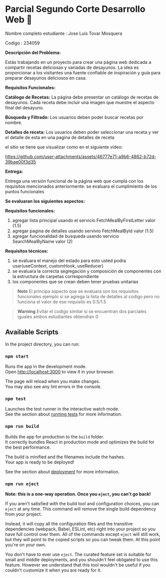 # Parcial Segundo Corte Desarrollo Web 🚀


Nombre completo estudiante : Jose Luis Tovar Mosquera

Codigo : 234059

**Descripción del Problema:**

Estás trabajando en un proyecto para crear una página web dedicada a compartir recetas deliciosas y variadas de desayunos. La idea es proporcionar a los visitantes una fuente confiable de inspiración y guía para preparar desayunos deliciosos en casa.

**Requisitos Funcionales:**

**Catálogo de Recetas:** La página debe presentar un catálogo de recetas de desayunos. Cada receta debe incluir una imagen que muestre el aspecto final del desayuno.

**Búsqueda y Filtrado:** Los usuarios deben poder buscar recetas por nombre.

**Detalles de receta:** Los usuarios deben poder seleccionar una receta y ver el detalle de esta en una pagina de detalles de receta

el sitio se tiene que visualizar como en el siguiente video:





https://github.com/user-attachments/assets/46777e71-a9b6-4862-b72d-39bae00f3d35






**Entrega:**

Entrega una versión funcional de la página web que cumpla con los requisitos mencionados anteriormente. se evaluara el cumplimiento de los puntos funcionales


**Se evaluaran los siguientes aspectos:**

**Requisitos funcionales:**

1. agregar lista principal usando el servicio FetchMealByFirstLetter   valor (1.5)
2. agregar pagina de detalles usando servivio FetchMealById            valor (1.5)
3. agregar funcionalidad de busqueda usando servicio SearchMealByName  valor (2)

**Requisitos técnicos:**

1. se evaluara el manejo del estado para esto usted podra usar(useContext, customHook, useReducer)
2. se evaluara la correcta segregación y composición de componentes con la estructura de carpetas correspondiente
3. los componentes que se crean deben tener pruebas unitarias

> **Note**
> El principa aspecto que se evaluara son los requisitos funcionales ejemplo si se agrega la lista de detalles al codigo pero no funciona el valor de ese requisito es 0.5/1.5

> **Warning**
> Evitar el codigo similar si se encuentran dos parciales iguales ambos estudiantes obtendran 0


## Available Scripts

In the project directory, you can run:

### `npm start`

Runs the app in the development mode.\
Open [http://localhost:3000](http://localhost:3000) to view it in your browser.

The page will reload when you make changes.\
You may also see any lint errors in the console.

### `npm test`

Launches the test runner in the interactive watch mode.\
See the section about [running tests](https://facebook.github.io/create-react-app/docs/running-tests) for more information.

### `npm run build`

Builds the app for production to the `build` folder.\
It correctly bundles React in production mode and optimizes the build for the best performance.

The build is minified and the filenames include the hashes.\
Your app is ready to be deployed!

See the section about [deployment](https://facebook.github.io/create-react-app/docs/deployment) for more information.

### `npm run eject`

**Note: this is a one-way operation. Once you `eject`, you can't go back!**

If you aren't satisfied with the build tool and configuration choices, you can `eject` at any time. This command will remove the single build dependency from your project.

Instead, it will copy all the configuration files and the transitive dependencies (webpack, Babel, ESLint, etc) right into your project so you have full control over them. All of the commands except `eject` will still work, but they will point to the copied scripts so you can tweak them. At this point you're on your own.

You don't have to ever use `eject`. The curated feature set is suitable for small and middle deployments, and you shouldn't feel obligated to use this feature. However we understand that this tool wouldn't be useful if you couldn't customize it when you are ready for it.

